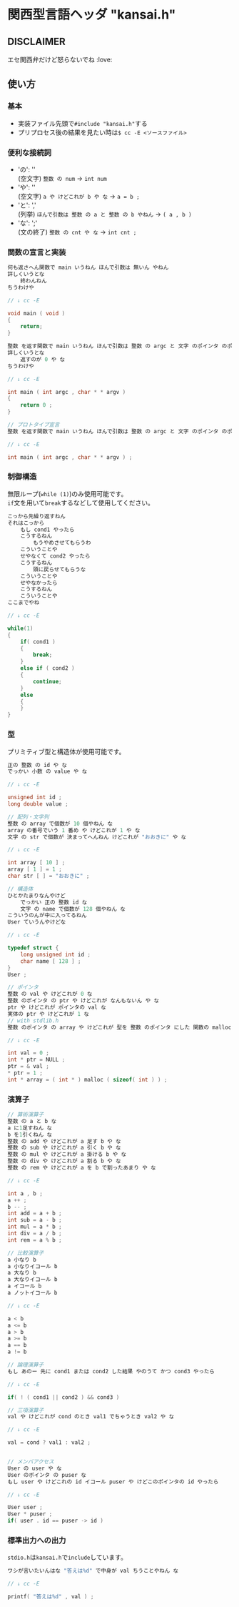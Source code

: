 # 関西型言語ヘッダ "kansai.h"

## DISCLAIMER
エセ関西弁だけど怒らないでね :love:

## 使い方

### 基本
- 実装ファイル先頭で`#include "kansai.h"`する
- プリプロセス後の結果を見たい時は`$ cc -E <ソースファイル>`

### 便利な接続詞
- 'の': ''  
(空文字) `整数 の num` → `int num`
- 'や': ''  
(空文字) `a や けどこれが b や な` → `a = b ;`
- 'と': ','  
(列挙) `ほんで引数は 整数 の a と 整数 の b やねん` → `( a , b )`
- 'な': ';'  
(文の終了) `整数 の cnt や な` → `int cnt ; `

### 関数の宣言と実装
```C
何も返さへん関数で main いうねん ほんで引数は 無いん やねん
詳しくいうとな
    終わんねん
ちうわけや

// ↓ cc -E

void main ( void )
{
    return;
}

整数 を返す関数で main いうねん ほんで引数は 整数 の argc と 文字 のポインタ のポインタ の argv やねん
詳しくいうとな
    返すのが 0 や な
ちうわけや

// ↓ cc -E

int main ( int argc , char * * argv )
{
    return 0 ;
}

// プロトタイプ宣言
整数 を返す関数で main いうねん ほんで引数は 整数 の argc と 文字 のポインタ のポインタ の argv やねん な

// ↓ cc -E

int main ( int argc , char * * argv ) ;
```

### 制御構造
無限ループ(`while (1)`)のみ使用可能です。  
`if`文を用いて`break`するなどして使用してください。
```C
こっから先繰り返すねん
それはこっから
    もし cond1 やったら
    こうするねん
        もうやめさせてもらうわ
    こういうことや
    せやなくて cond2 やったら
    こうするねん
        頭に戻らせてもらうな
    こういうことや
    せやなかったら
    こうするねん
    こういうことや
ここまでやね

// ↓ cc -E

while(1)
{
    if( cond1 )
    {
        break;
    }
    else if ( cond2 )
    {
        continue;
    }
    else
    {
    }
}
```

### 型
プリミティブ型と構造体が使用可能です。
```C
正の 整数 の id や な
でっかい 小数 の value や な

// ↓ cc -E

unsigned int id ;
long double value ;

// 配列・文字列
整数 の array で個数が 10 個やねん な
array の番号でいう 1 番め や けどこれが 1 や な
文字 の str で個数が 決まってへんねん けどこれが "おおきに" や な

// ↓ cc -E

int array [ 10 ] ;
array [ 1 ] = 1 ;
char str [ ] = "おおきに" ;

// 構造体
ひとかたまりなんやけど
    でっかい 正の 整数 id な
    文字 の name で個数が 128 個やねん な
こういうのんが中に入ってるねん
User ていうんやけどな

// ↓ cc -E

typedef struct {
    long unsigned int id ;
    char name [ 128 ] ;
}
User ;

// ポインタ
整数 の val や けどこれが 0 な
整数 のポインタ の ptr や けどこれが なんもないん や な
ptr や けどこれが ポインタの val な
実体の ptr や けどこれが 1 な
// with stdlib.h
整数 のポインタ の array や けどこれが 型を 整数 のポインタ にした 関数の malloc を呼ぶねん ほんで引数は 型 整数 のサイズ やねん な

// ↓ cc -E

int val = 0 ;
int * ptr = NULL ;
ptr = & val ;
* ptr = 1 ;
int * array = ( int * ) malloc ( sizeof( int ) ) ;
```

### 演算子
```C
// 算術演算子
整数 の a と b な
a に1足すねん な
b を1引くねん な
整数 の add や けどこれが a 足す b や な
整数 の sub や けどこれが a 引く b や な
整数 の mul や けどこれが a 掛ける b や な
整数 の div や けどこれが a 割る b や な
整数 の rem や けどこれが a を b で割ったあまり や な

// ↓ cc -E

int a , b ;
a ++ ;
b -- ;
int add = a + b ;
int sub = a - b ;
int mul = a * b ;
int div = a / b ;
int rem = a % b ;

// 比較演算子
a 小なり b
a 小なりイコール b
a 大なり b
a 大なりイコール b
a イコール b
a ノットイコール b

// ↓ cc -E

a < b
a <= b
a > b
a >= b
a == b
a != b

// 論理演算子
もし あのー 先に cond1 または cond2 した結果 やのうて かつ cond3 やったら

// ↓ cc -E

if( ! ( cond1 || cond2 ) && cond3 )

// 三項演算子
val や けどこれが cond のとき val1 でちゃうとき val2 や な

// ↓ cc -E

val = cond ? val1 : val2 ;


// メンバアクセス
User の user や な
User のポインタ の puser な
もし user や けどこれの id イコール puser や けどこのポインタの id やったら

// ↓ cc -E

User user ;
User * puser ;
if( user . id == puser -> id )
```

### 標準出力への出力
`stdio.h`は`kansai.h`で`include`しています。
```C
ワシが言いたいんはな "答えは%d" で中身が val ちうことやねん な

// ↓ cc -E

printf( "答えは%d" , val ) ;
```
